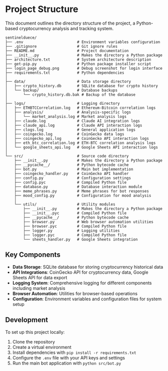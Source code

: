 # Project Structure

This document outlines the directory structure of the project, a Python-based cryptocurrency analysis and tracking system.

```
sentinelduece/
├── .env                        # Environment variables configuration
├── .gitignore                  # Git ignore rules
├── README.md                   # Project documentation
├── __init__.py                 # Makes the directory a Python package
├── architecture.txt            # System architecture description
├── get-pip.py                  # Python package installer script
├── login_page_debug.png        # Debug screenshot for login interface
├── requirements.txt            # Python dependencies
│
├── data/                       # Data storage directory
│   ├── crypto_history.db       # SQLite database for crypto history
│   └── backup/                 # Database backups
│       └── crypto_history.db.bak # Backup of the database
│
├── logs/                       # Logging directory
│   ├── ETHBTCCorrelation.log   # Ethereum-Bitcoin correlation logs
│   ├── analysis/               # Analysis-specific logs
│   │   └── market_analysis.log # Market analysis logs
│   ├── claude.log              # Claude AI integration logs
│   ├── claude_api.log          # Claude API interaction logs
│   ├── clogs.log               # General application logs
│   ├── coingecko.log           # CoinGecko data logs
│   ├── coingecko_api.log       # CoinGecko API interaction logs
│   ├── eth_btc_correlation.log # ETH-BTC correlation analysis logs
│   └── google_sheets_api.log   # Google Sheets API interaction logs
│
└── src/                        # Source code directory
    ├── __init__.py             # Makes the directory a Python package
    ├── __pycache__/            # Python bytecode cache
    ├── bot.py                  # Main bot implementation
    ├── coingecko_handler.py    # CoinGecko API handler
    ├── config.py               # Configuration settings
    ├── config.pyc              # Compiled Python file
    ├── database.py             # Database interaction module
    ├── meme_phrases.py         # Meme phrases for bot responses
    ├── mood_config.py          # Configuration for mood analysis
    │
    └── utils/                  # Utility modules
        ├── __init__.py         # Makes the directory a Python package
        ├── __init__.pyc        # Compiled Python file
        ├── __pycache__/        # Python bytecode cache
        ├── browser.py          # Web browser automation utilities
        ├── browser.pyc         # Compiled Python file
        ├── logger.py           # Logging utilities
        ├── logger.pyc          # Compiled Python file
        └── sheets_handler.py   # Google Sheets integration
```

## Key Components

- **Data Storage**: SQLite database for storing cryptocurrency historical data
- **API Integrations**: CoinGecko API for cryptocurrency data, Google Sheets API for data export
- **Logging System**: Comprehensive logging for different components including market analysis
- **Browser Automation**: Utilities for browser-based operations
- **Configuration**: Environment variables and configuration files for system setup

## Development

To set up this project locally:

1. Clone the repository
2. Create a virtual environment
3. Install dependencies with `pip install -r requirements.txt`
4. Configure the `.env` file with your API keys and settings
5. Run the main bot application with `python src/bot.py`
